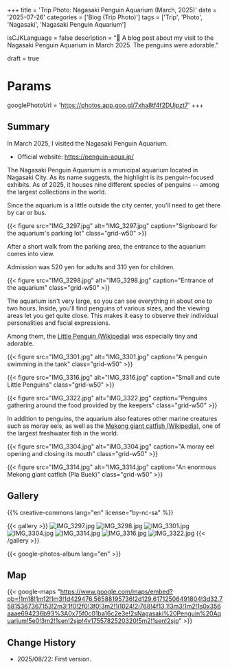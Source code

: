 +++
title = 'Trip Photo: Nagasaki Penguin Aquarium (March, 2025)'
date = '2025-07-26'
categories = ['Blog (Trip Photo)']
tags = ['Trip', 'Photo', 'Nagasaki', 'Nagasaki Penguin Aquarium']

isCJKLanguage = false
description = "🐧 A blog post about my visit to the Nagasaki Penguin Aquarium in March 2025. The penguins were adorable."

draft = true

# Params
googlePhotoUrl = 'https://photos.app.goo.gl/7xha8tf4f2DUipzt7'
+++


## Summary

In March 2025, I visited the Nagasaki Penguin Aquarium.

- Official website: https://penguin-aqua.jp/

The Nagasaki Penguin Aquarium is a municipal aquarium located in Nagasaki City.
As its name suggests, the highlight is its penguin-focused exhibits.
As of 2025, it houses nine different species of penguins
-- among the largest collections in the world.

Since the aquarium is a little outside the city center,
you'll need to get there by car or bus.

{{< figure
    src="IMG_3297.jpg"
    alt="IMG_3297.jpg"
    caption="Signboard for the aquarium's parking lot"
    class="grid-w50"
    >}}


After a short walk from the parking area,
the entrance to the aquarium comes into view.

Admission was 520 yen for adults and 310 yen for children.

{{< figure
    src="IMG_3298.jpg"
    alt="IMG_3298.jpg"
    caption="Entrance of the aquarium"
    class="grid-w50"
    >}}


The aquarium isn't very large,
so you can see everything in about one to two hours.
Inside, you'll find penguins of various sizes,
and the viewing areas let you get quite close.
This makes it easy to observe their individual personalities and facial expressions.

Among them, the [Little Penguin (Wikipedia)](https://en.wikipedia.org/wiki/Little_penguin) was especially tiny and adorable.

{{< figure
    src="IMG_3301.jpg"
    alt="IMG_3301.jpg"
    caption="A penguin swimming in the tank"
    class="grid-w50"
    >}}

{{< figure
    src="IMG_3316.jpg"
    alt="IMG_3316.jpg"
    caption="Small and cute Little Penguins"
    class="grid-w50"
    >}}

{{< figure
    src="IMG_3322.jpg"
    alt="IMG_3322.jpg"
    caption="Penguins gathering around the food provided by the keepers"
    class="grid-w50"
    >}}

In addition to penguins,
the aquarium also features other marine creatures such as moray eels,
as well as the [Mekong giant catfish (Wikipedia)](https://en.wikipedia.org/wiki/Mekong_giant_catfish),
one of the largest freshwater fish in the world.

{{< figure
    src="IMG_3304.jpg"
    alt="IMG_3304.jpg"
    caption="A moray eel opening and closing its mouth"
    class="grid-w50"
    >}}

{{< figure
    src="IMG_3314.jpg"
    alt="IMG_3314.jpg"
    caption="An enormous Mekong giant catfish (Pla Buek)"
    class="grid-w50"
    >}}


## Gallery

{{% creative-commons lang="en" license="by-nc-sa" %}}

{{< gallery >}}
  <img src="IMG_3297.jpg" alt="IMG_3297.jpg" class="grid-w33" />
  <img src="IMG_3298.jpg" alt="IMG_3298.jpg" class="grid-w33" />
  <img src="IMG_3301.jpg" alt="IMG_3301.jpg" class="grid-w33" />
  <img src="IMG_3304.jpg" alt="IMG_3304.jpg" class="grid-w33" />
  <img src="IMG_3314.jpg" alt="IMG_3314.jpg" class="grid-w33" />
  <img src="IMG_3316.jpg" alt="IMG_3316.jpg" class="grid-w33" />
  <img src="IMG_3322.jpg" alt="IMG_3322.jpg" class="grid-w33" />
{{< /gallery >}}

{{< google-photos-album lang="en" >}}


## Map

{{< google-maps "https://www.google.com/maps/embed?pb=!1m18!1m12!1m3!1d429476.56588195736!2d129.61712506491804!3d32.75815367367153!2m3!1f0!2f0!3f0!3m2!1i1024!2i768!4f13.1!3m3!1m2!1s0x356aaae694236b93%3A0x75f0c01ba16c2e3e!2sNagasaki%20Penguin%20Aquarium!5e0!3m2!1sen!2sjp!4v1755782520320!5m2!1sen!2sjp" >}}


## Change History

- 2025/08/22: First version.


